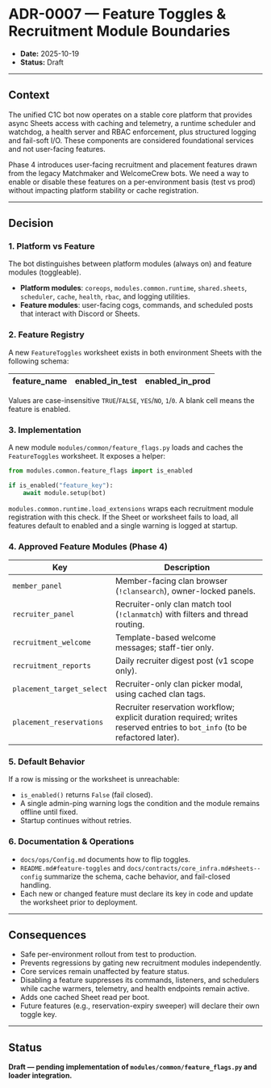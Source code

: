 # ADR-0007 — Feature Toggles & Recruitment Module Boundaries

- **Date:** 2025-10-19
- **Status:** Draft

---

## Context
The unified C1C bot now operates on a stable core platform that provides async Sheets
access with caching and telemetry, a runtime scheduler and watchdog, a health server and
RBAC enforcement, plus structured logging and fail-soft I/O. These components are
considered foundational services and not user-facing features.

Phase 4 introduces user-facing recruitment and placement features drawn from the legacy
Matchmaker and WelcomeCrew bots. We need a way to enable or disable these features on a
per-environment basis (test vs prod) without impacting platform stability or cache
registration.

---

## Decision

### 1. Platform vs Feature
The bot distinguishes between platform modules (always on) and feature modules
(toggleable).

- **Platform modules**: `coreops`, `modules.common.runtime`, `shared.sheets`, `scheduler`,
  `cache`, `health`, `rbac`, and logging utilities.
- **Feature modules**: user-facing cogs, commands, and scheduled posts that interact with
  Discord or Sheets.

### 2. Feature Registry
A new `FeatureToggles` worksheet exists in both environment Sheets with the following
schema:

| feature_name | enabled_in_test | enabled_in_prod |
|--------------|-----------------|-----------------|

Values are case-insensitive `TRUE`/`FALSE`, `YES`/`NO`, `1`/`0`. A blank cell means the
feature is enabled.

### 3. Implementation
A new module `modules/common/feature_flags.py` loads and caches the `FeatureToggles` worksheet. It
exposes a helper:

```python
from modules.common.feature_flags import is_enabled

if is_enabled("feature_key"):
    await module.setup(bot)
```

`modules.common.runtime.load_extensions` wraps each recruitment module registration with this
check. If the Sheet or worksheet fails to load, all features default to enabled and a
single warning is logged at startup.

### 4. Approved Feature Modules (Phase 4)

| Key | Description |
|-----|-------------|
| `member_panel` | Member-facing clan browser (`!clansearch`), owner-locked panels. |
| `recruiter_panel` | Recruiter-only clan match tool (`!clanmatch`) with filters and thread routing. |
| `recruitment_welcome` | Template-based welcome messages; staff-tier only. |
| `recruitment_reports` | Daily recruiter digest post (v1 scope only). |
| `placement_target_select` | Recruiter-only clan picker modal, using cached clan tags. |
| `placement_reservations` | Recruiter reservation workflow; explicit duration required; writes reserved entries to `bot_info` (to be refactored later). |

### 5. Default Behavior
If a row is missing or the worksheet is unreachable:

- `is_enabled()` returns `False` (fail closed).
- A single admin-ping warning logs the condition and the module remains offline until
  fixed.
- Startup continues without retries.

### 6. Documentation & Operations

- `docs/ops/Config.md` documents how to flip toggles.
- `README.md#feature-toggles` and `docs/contracts/core_infra.md#sheets--config` summarize the
  schema, cache behavior, and fail-closed handling.
- Each new or changed feature must declare its key in code and update the worksheet prior
  to deployment.

---

## Consequences

- Safe per-environment rollout from test to production.
- Prevents regressions by gating new recruitment modules independently.
- Core services remain unaffected by feature status.
- Disabling a feature suppresses its commands, listeners, and schedulers while cache
  warmers, telemetry, and health endpoints remain active.
- Adds one cached Sheet read per boot.
- Future features (e.g., reservation-expiry sweeper) will declare their own toggle key.

---

## Status

**Draft — pending implementation of `modules/common/feature_flags.py` and loader integration.**

